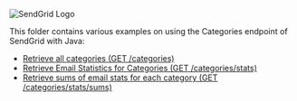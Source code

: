 ![SendGrid Logo](https://uiux.s3.amazonaws.com/2016-logos/email-logo%402x.png)

This folder contains various examples on using the Categories endpoint of SendGrid with Java:

* [Retrieve all categories (GET /categories)](RetrieveAllCategories.java)
* [Retrieve Email Statistics for Categories (GET /categories/stats)](RetrieveStatisticsForCategories.java)
* [Retrieve sums of email stats for each category (GET /categories/stats/sums)](RetrieveSumsForCategories.java)